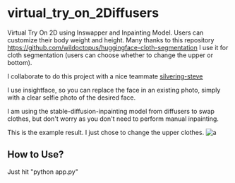 # virtual_try_on_2Diffusers

Virtual Try On 2D using Inswapper and Inpainting Model. Users can customize their body weight and height.
Many thanks to this repository https://github.com/wildoctopus/huggingface-cloth-segmentation
I use it for cloth segmentation (users can choose whether to change the upper or bottom).

I collaborate to do this project with a nice teammate [silvering-steve](https://github.com/silvering-steve/)

I use insightface, so you can replace the face in an existing photo, simply with a clear selfie photo of the desired face.

I am using the stable-diffusion-inpainting model from diffusers to swap clothes, but don't worry as you don't need to perform manual inpainting.

This is the example result. I just chose to change the upper clothes.
![a](https://github.com/Bagasaaa/virtual_try_on_2Diffusers/assets/119937815/c4c6f831-7054-499f-ac19-a0588db02ec3)

## How to Use?
Just hit "python app.py"
